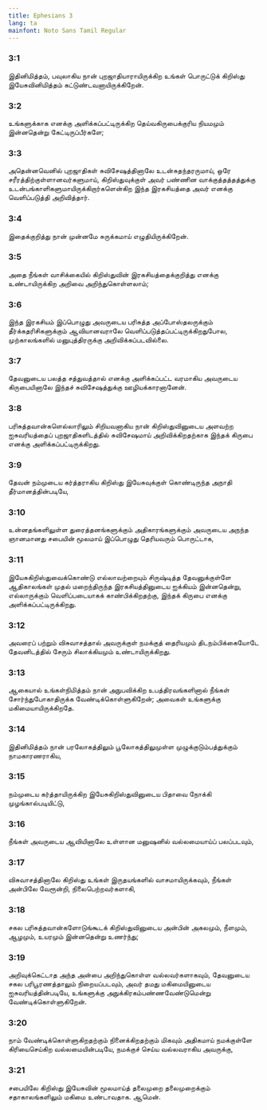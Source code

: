```yaml
---
title: Ephesians 3
lang: ta
mainfont: Noto Sans Tamil Regular
---
```


###  3:1

இதினிமித்தம், பவுலாகிய நான் புறஜாதியாராயிருக்கிற உங்கள் பொருட்டுக் கிறிஸ்து இயேசுவினிமித்தம் கட்டுண்டவனாயிருக்கிறேன்.

###  3:2

உங்களுக்காக எனக்கு அளிக்கப்பட்டிருக்கிற தெய்வகிருபைக்குரிய நியமமும் இன்னதென்று கேட்டிருப்பீர்களே;

###  3:3

அதென்னவெனில் புறஜாதிகள் சுவிசேஷத்தினாலே உடன்சுதந்தரருமாய், ஒரே சரீரத்திற்குள்ளானவர்களுமாய், கிறிஸ்துவுக்குள் அவர் பண்ணின வாக்குத்தத்தத்துக்கு உடன்பங்காளிகளுமாயிருக்கிறார்களென்கிற இந்த இரகசியத்தை அவர் எனக்கு வெளிப்படுத்தி அறிவித்தார்.

###  3:4

இதைக்குறித்து நான் முன்னமே சுருக்கமாய் எழுதியிருக்கிறேன்.

###  3:5

அதை நீங்கள் வாசிக்கையில் கிறிஸ்துவின் இரகசியத்தைக்குறித்து எனக்கு உண்டாயிருக்கிற அறிவை அறிந்துகொள்ளலாம்;

###  3:6

இந்த இரகசியம் இப்பொழுது அவருடைய பரிசுத்த அப்போஸ்தலருக்கும் தீர்க்கதரிசிகளுக்கும் ஆவியானவராலே வெளிப்படுத்தப்பட்டிருக்கிறதுபோல, முற்காலங்களில் மனுபுத்திரருக்கு அறிவிக்கப்படவில்லை.

###  3:7

தேவனுடைய பலத்த சத்துவத்தால் எனக்கு அளிக்கப்பட்ட வரமாகிய அவருடைய கிருபையினாலே இந்தச் சுவிசேஷத்துக்கு ஊழியக்காரனானேன்.

###  3:8

பரிசுத்தவான்களெல்லாரிலும் சிறியவனாகிய நான் கிறிஸ்துவினுடைய அளவற்ற ஐசுவரியத்தைப் புறஜாதிகளிடத்தில் சுவிசேஷமாய் அறிவிக்கிறதற்காக இந்தக் கிருபை எனக்கு அளிக்கப்பட்டிருக்கிறது.

###  3:9

தேவன் நம்முடைய கர்த்தராகிய கிறிஸ்து இயேசுவுக்குள் கொண்டிருந்த அநாதி தீர்மானத்தின்படியே,

###  3:10

உன்னதங்களிலுள்ள துரைத்தனங்களுக்கும் அதிகாரங்களுக்கும் அவருடைய அநந்த ஞானமானது சபையின் மூலமாய் இப்பொழுது தெரியவரும் பொருட்டாக,

###  3:11

இயேசுகிறிஸ்துவைக்கொண்டு எல்லாவற்றையும் சிருஷ்டித்த தேவனுக்குள்ளே ஆதிகாலங்கள் முதல் மறைந்திருந்த இரகசியத்தினுடைய ஐக்கியம் இன்னதென்று, எல்லாருக்கும் வெளிப்படையாகக் காண்பிக்கிறதற்கு, இந்தக் கிருபை எனக்கு அளிக்கப்பட்டிருக்கிறது.

###  3:12

அவரைப் பற்றும் விசுவாசத்தால் அவருக்குள் நமக்குத் தைரியமும் திடநம்பிக்கையோடே தேவனிடத்தில் சேரும் சிலாக்கியமும் உண்டாயிருக்கிறது.

###  3:13

ஆகையால் உங்கள்நிமித்தம் நான் அநுபவிக்கிற உபத்திரவங்களினால் நீங்கள் சோர்ந்துபோகாதிருக்க வேண்டிக்கொள்ளுகிறேன்; அவைகள் உங்களுக்கு மகிமையாயிருக்கிறதே.

###  3:14

இதினிமித்தம் நான் பரலோகத்திலும் பூலோகத்திலுமுள்ள முழுக்குடும்பத்துக்கும் நாமகாரணராகிய,

###  3:15

நம்முடைய கர்த்தாயிருக்கிற இயேசுகிறிஸ்துவினுடைய பிதாவை நோக்கி முழங்கால்படியிட்டு,

###  3:16

நீங்கள் அவருடைய ஆவியினாலே உள்ளான மனுஷனில் வல்லமையாய்ப் பலப்படவும்,

###  3:17

விசுவாசத்தினாலே கிறிஸ்து உங்கள் இருதயங்களில் வாசமாயிருக்கவும், நீங்கள் அன்பிலே வேரூன்றி, நிலைபெற்றவர்களாகி,

###  3:18

சகல பரிசுத்தவான்களோடுங்கூடக் கிறிஸ்துவினுடைய அன்பின் அகலமும், நீளமும், ஆழமும், உயரமும் இன்னதென்று உணர்ந்து;

###  3:19

அறிவுக்கெட்டாத அந்த அன்பை அறிந்துகொள்ள வல்லவர்களாகவும், தேவனுடைய சகல பரிபூரணத்தாலும் நிறையப்படவும், அவர் தமது மகிமையினுடைய ஐசுவரியத்தின்படியே, உங்களுக்கு அநுக்கிரகம்பண்ணவேண்டுமென்று வேண்டிக்கொள்ளுகிறேன்.

###  3:20

நாம் வேண்டிக்கொள்ளுகிறதற்கும் நினைக்கிறதற்கும் மிகவும் அதிகமாய் நமக்குள்ளே கிரியைசெய்கிற வல்லமையின்படியே, நமக்குச் செய்ய வல்லவராகிய அவருக்கு,

###  3:21

சபையிலே கிறிஸ்து இயேசுவின் மூலமாய்த் தலைமுறை தலைமுறைக்கும் சதாகாலங்களிலும் மகிமை உண்டாவதாக. ஆமென்.


